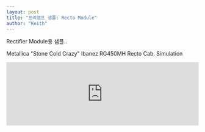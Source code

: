 ```yaml
---
layout: post
title: "프리앰프 샘플: Recto Module"
author: "Keith"
---
```



Rectifier Module용 샘플..

Metallica "Stone Cold Crazy"
Ibanez RG450MH
Recto Cab. Simulation






<iframe width="100%" height="166" scrolling="no" frameborder="no" src="https://w.soundcloud.com/player/?url=https%3A//api.soundcloud.com/tracks/147979938&amp;color=ff5500&amp;auto_play=false&amp;hide_related=false&amp;show_artwork=true"></iframe>





